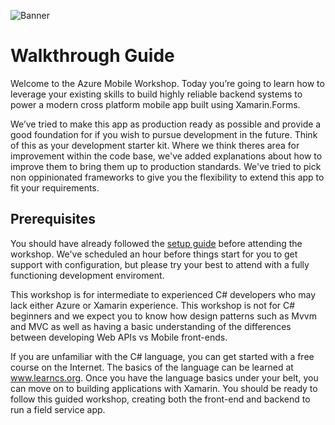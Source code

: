 ![Banner](Assets/Banner.png)

# Walkthrough Guide

Welcome to the Azure Mobile Workshop. Today you’re going to learn how to leverage your existing skills to build highly reliable backend systems to power a modern cross platform mobile app built using Xamarin.Forms.

We’ve tried to make this app as production ready as possible and provide a good foundation for if you wish to pursue development in the future. Think of this as your development starter kit. Where we think theres area for improvement within the code base, we've added explanations about how to improve them to bring them up to production standards. We've tried to pick non oppinionated frameworks to give you the flexibility to extend this app to fit your requirements. 

## Prerequisites

You should have already followed the [setup guide](01%20Setup/README.md) before attending the workshop. We've scheduled an hour before things start for you to get support with configuration, but please try your best to attend with a fully functioning development enviroment. 

This workshop is for intermediate to experienced C# developers who may lack either Azure or Xamarin experience. This workshop is not for C# beginners and we expect you to know how design patterns such as Mvvm and MVC as well as having a basic understanding of the differences between developing Web APIs vs Mobile front-ends. 

If you are unfamiliar with the C# language, you can get started with a free course on the Internet. The basics of the language can be learned at www.learncs.org. Once you have the language basics under your belt, you can move on to building applications with Xamarin. You should be ready to follow this guided workshop, creating both the front-end and backend to run a field service app.
